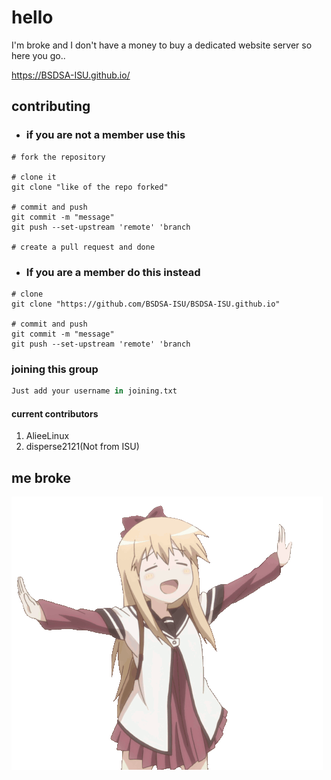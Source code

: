 # hello

I'm broke and I don't have a money to buy a dedicated website server so here you go..

<https://BSDSA-ISU.github.io/>

## contributing

- ### if you are not a member use this

```shell
# fork the repository

# clone it
git clone "like of the repo forked"

# commit and push
git commit -m "message"
git push --set-upstream 'remote' 'branch 

# create a pull request and done 
```

- ### If you are a member do this instead

```shell
# clone
git clone "https://github.com/BSDSA-ISU/BSDSA-ISU.github.io"

# commit and push 
git commit -m "message"
git push --set-upstream 'remote' 'branch 
```

### joining this group

```python
Just add your username in joining.txt
```

#### current contributors

1. AlieeLinux
2. disperse2121(Not from ISU)

## me broke

![Alt Text](./kyoko-toshino.gif)
